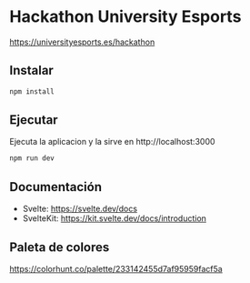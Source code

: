 # Hackathon University Esports

https://universityesports.es/hackathon

## Instalar

```bash
npm install
```

## Ejecutar

Ejecuta la aplicacion y la sirve en http://localhost:3000

```bash
npm run dev
```

## Documentación

- Svelte: https://svelte.dev/docs
- SvelteKit: https://kit.svelte.dev/docs/introduction

## Paleta de colores

https://colorhunt.co/palette/233142455d7af95959facf5a
